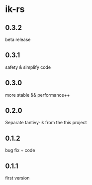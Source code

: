 # ik-rs
## 0.3.2
beta release
## 0.3.1
safety & simplify code

## 0.3.0
more stable && performance++

## 0.2.0
Separate tantivy-ik from the this project

## 0.1.2
bug fix + code

## 0.1.1
first version